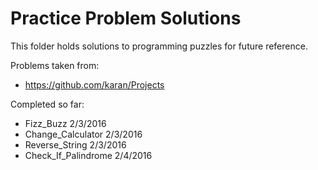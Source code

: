 # Practice Problem Solutions

This folder holds solutions to programming puzzles for future reference.

Problems taken from:
  - https://github.com/karan/Projects
  


Completed so far:
  - Fizz_Buzz                              2/3/2016
  - Change_Calculator                      2/3/2016
  - Reverse_String                         2/3/2016
  - Check_If_Palindrome                    2/4/2016

